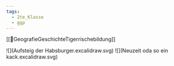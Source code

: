 ```yaml
---
tags:
  - 2te_Klasse
  - ggp
---
```

[[🙂GeografieGeschichteTigerrischebildung]]

![](Aufsteig der Habsburger.excalidraw.svg)
![](Neuzeit oda so ein kack.excalidraw.svg)